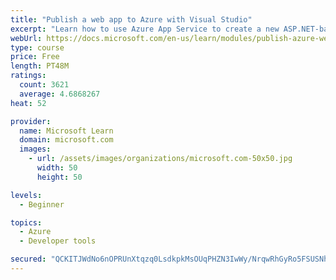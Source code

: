 ```yaml
---
title: "Publish a web app to Azure with Visual Studio"
excerpt: "Learn how to use Azure App Service to create a new ASP.NET-based web app, then publish and update directly from Visual Studio."
webUrl: https://docs.microsoft.com/en-us/learn/modules/publish-azure-web-app-with-visual-studio/
type: course
price: Free
length: PT48M
ratings:
  count: 3621
  average: 4.6868267
heat: 52

provider:
  name: Microsoft Learn
  domain: microsoft.com
  images:
    - url: /assets/images/organizations/microsoft.com-50x50.jpg
      width: 50
      height: 50

levels:
  - Beginner

topics:
  - Azure
  - Developer tools

secured: "QCKITJWdNo6nOPRUnXtqzq0LsdkpkMsOUqPHZN3IwWy/NrqwRhGyRo5FSUSNh1EYJetenSt5pXwIfpDzUVA+tlN9GCFmgTkVDZEF/i7k+EDUP5lftfA1yE7AqMCXC9yR5wLYoaNf15k28tN18YArG8Erz3eLycymiKW0gCOlkpZSqg6PmA0Q5FRpMNRvjcANoo9WJNBROPWt1na2mBMpqI2y5kBzBULYLZ7VqwBaKtf8DWPhWjMc0R0YLysXIO0jRkykKmWdOHP6zQIyuBAnmKRKGohaYZrdeaq+3o9QO7gO633SHR3lNMkBMsNyoLjcKnh5+AHTBY4QhbKLSBW/T2FlITGpqjYRpdix6y7bCVDEpPp8nkWIDg5sbssdtvO4FJLArPOdU1XwWuV338bYWdeMuR6CXxeB8DcTeZXeVuk=;+XTmR70LfP/bB7tmsr94ow=="
---
```


